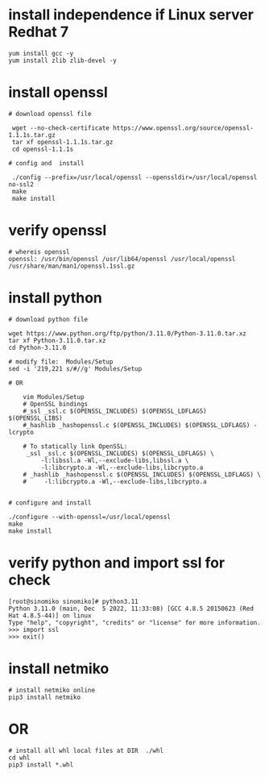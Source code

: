 # install independence if Linux server Redhat 7
    yum install gcc -y
    yum install zlib zlib-devel -y


# install openssl                     

    # download openssl file

     wget --no-check-certificate https://www.openssl.org/source/openssl-1.1.1s.tar.gz
     tar xf openssl-1.1.1s.tar.gz
     cd openssl-1.1.1s

    # config and  install

     ./config --prefix=/usr/local/openssl --openssldir=/usr/local/openssl no-ssl2
     make 
     make install


# verify openssl
    # whereis openssl
    openssl: /usr/bin/openssl /usr/lib64/openssl /usr/local/openssl /usr/share/man/man1/openssl.1ssl.gz




# install python

    # download python file

    wget https://www.python.org/ftp/python/3.11.0/Python-3.11.0.tar.xz
    tar xf Python-3.11.0.tar.xz
    cd Python-3.11.0

    # modify file:  Modules/Setup
    sed -i '219,221 s/#//g' Modules/Setup

    # OR 
    
        vim Modules/Setup
        # OpenSSL bindings
        #_ssl _ssl.c $(OPENSSL_INCLUDES) $(OPENSSL_LDFLAGS) $(OPENSSL_LIBS)
        #_hashlib _hashopenssl.c $(OPENSSL_INCLUDES) $(OPENSSL_LDFLAGS) -lcrypto

        # To statically link OpenSSL:
         _ssl _ssl.c $(OPENSSL_INCLUDES) $(OPENSSL_LDFLAGS) \
             -l:libssl.a -Wl,--exclude-libs,libssl.a \
             -l:libcrypto.a -Wl,--exclude-libs,libcrypto.a
        # _hashlib _hashopenssl.c $(OPENSSL_INCLUDES) $(OPENSSL_LDFLAGS) \
        #     -l:libcrypto.a -Wl,--exclude-libs,libcrypto.a


    # configure and install

    ./configure --with-openssl=/usr/local/openssl
    make 
    make install


# verify python and import ssl for check

    [root@sinomiko sinomiko]# python3.11
    Python 3.11.0 (main, Dec  5 2022, 11:33:08) [GCC 4.8.5 20150623 (Red Hat 4.8.5-44)] on linux
    Type "help", "copyright", "credits" or "license" for more information.
    >>> import ssl
    >>> exit()


# install netmiko

    # install netmiko online
    pip3 install netmiko

   # OR
    # install all whl local files at DIR  ./whl
    cd whl
    pip3 install *.whl

